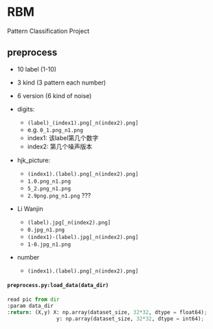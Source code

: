 # RBM
Pattern Classification Project



## preprocess

* 10 label (1-10)
* 3 kind (3 pattern each number)
* 6 version (6 kind of noise)



* digits:
  * `(label)_(index1).png[_n(index2).png]`
  * e.g. `0_1.png_n1.png`
  * index1: 该label第几个数字
  * index2: 第几个噪声版本
* hjk_picture:
  * `(index1).(label).png[_n(index2).png]`
  * `1.0.png_n1.png`
  * `5_2.png_n1.png`
  * `2.9png.png_n1.png` ???
* Li Wanjin
  * `(label).jpg[_n(index2).png]`
  * `0.jpg_n1.png`
  * `(index1)-(label).jpg[_n(index2).png]`
  * `1-0.jpg_n1.png`
* number
  * `(index1).(label).png[_n(index2).png]`



#### `preprocess.py:load_data(data_dir)`

```python
read pic from dir
:param data_dir
:return: (X,y) X: np.array(dataset_size, 32*32, dtype = float64);
                y: np.array(dataset_size, 32*32, dtype = int64);
```

